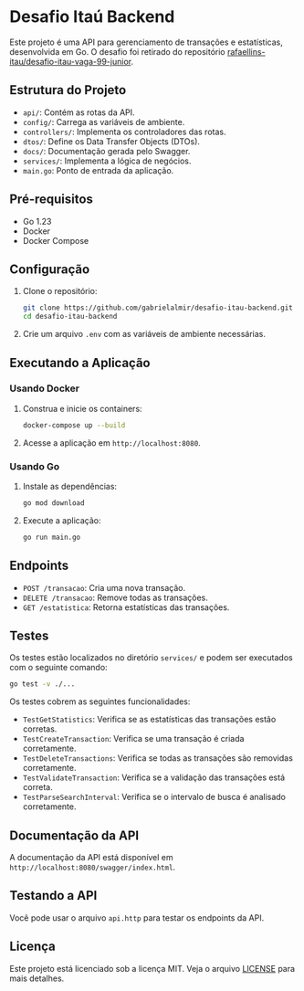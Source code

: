 # Desafio Itaú Backend

Este projeto é uma API para gerenciamento de transações e estatísticas, desenvolvida em Go. O desafio foi retirado do repositório [rafaellins-itau/desafio-itau-vaga-99-junior](https://github.com/rafaellins-itau/desafio-itau-vaga-99-junior).

## Estrutura do Projeto

- `api/`: Contém as rotas da API.
- `config/`: Carrega as variáveis de ambiente.
- `controllers/`: Implementa os controladores das rotas.
- `dtos/`: Define os Data Transfer Objects (DTOs).
- `docs/`: Documentação gerada pelo Swagger.
- `services/`: Implementa a lógica de negócios.
- `main.go`: Ponto de entrada da aplicação.

## Pré-requisitos

- Go 1.23
- Docker
- Docker Compose

## Configuração

1. Clone o repositório:
    ```sh
    git clone https://github.com/gabrielalmir/desafio-itau-backend.git
    cd desafio-itau-backend
    ```

2. Crie um arquivo `.env` com as variáveis de ambiente necessárias.

## Executando a Aplicação

### Usando Docker

1. Construa e inicie os containers:
    ```sh
    docker-compose up --build
    ```

2. Acesse a aplicação em `http://localhost:8080`.

### Usando Go

1. Instale as dependências:
    ```sh
    go mod download
    ```

2. Execute a aplicação:
    ```sh
    go run main.go
    ```

## Endpoints

- `POST /transacao`: Cria uma nova transação.
- `DELETE /transacao`: Remove todas as transações.
- `GET /estatistica`: Retorna estatísticas das transações.

## Testes

Os testes estão localizados no diretório `services/` e podem ser executados com o seguinte comando:

```sh
go test -v ./...
```

Os testes cobrem as seguintes funcionalidades:

- `TestGetStatistics`: Verifica se as estatísticas das transações estão corretas.
- `TestCreateTransaction`: Verifica se uma transação é criada corretamente.
- `TestDeleteTransactions`: Verifica se todas as transações são removidas corretamente.
- `TestValidateTransaction`: Verifica se a validação das transações está correta.
- `TestParseSearchInterval`: Verifica se o intervalo de busca é analisado corretamente.

## Documentação da API

A documentação da API está disponível em `http://localhost:8080/swagger/index.html`.

## Testando a API

Você pode usar o arquivo `api.http` para testar os endpoints da API.

## Licença

Este projeto está licenciado sob a licença MIT. Veja o arquivo [LICENSE](LICENSE) para mais detalhes.
